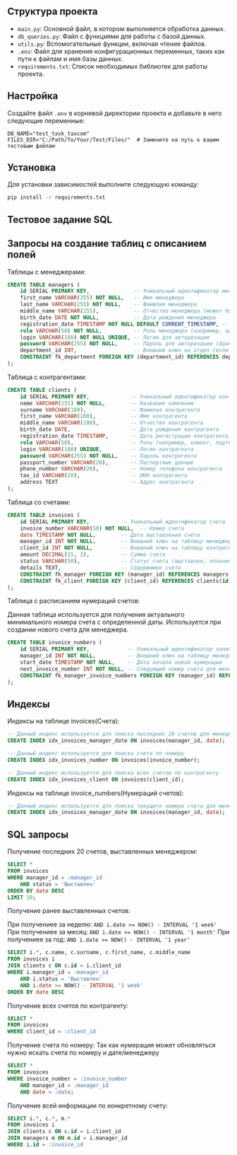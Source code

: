 ## Структура проекта

- `main.py`: Основной файл, в котором выполняется обработка данных.
- `db_queries.py`: Файл с функциями для работы с базой данных.
- `utils.py`: Вспомогательные функции, включая чтение файлов.
- `.env`: Файл для хранения конфигурационных переменных, таких как пути к файлам и имя базы данных.
- `requirements.txt`: Список необходимых библиотек для работы проекта.


## Настройка

Создайте файл `.env` в корневой директории проекта и добавьте в него следующие переменные:

```plaintext
DB_NAME="test_task_taxcom"
FILES_DIR="C:/Path/To/Your/Test/Files/"  # Замените на путь к вашим тестовым файлам
```


## Установка

Для установки зависимостей выполните следующую команду:

```bash
pip install -r requirements.txt
```






## Тестовое задание SQL

## Запросы на создание таблиц с описанием полей

Таблицы с менеджерами:

```sql
CREATE TABLE managers (
    id SERIAL PRIMARY KEY,              -- Уникальный идентификатор менеджера
    first_name VARCHAR(255) NOT NULL,   -- Имя менеджера
    last_name VARCHAR(255) NOT NULL,    -- Фамилия менеджера
    middle_name VARCHAR(255),           -- Отчество менеджера (может быть NULL)
    birth_date DATE NOT NULL,           -- Дата рождения менеджера
    registration_date TIMESTAMP NOT NULL DEFAULT CURRENT_TIMESTAMP, -- Дата регистрации менеджера
    role VARCHAR(50) NOT NULL,          -- Роль менеджера (например, администратор, менеджер)
    login VARCHAR(100) NOT NULL UNIQUE, -- Логин для авторизации
    password VARCHAR(255) NOT NULL,     -- Пароль для авторизации (Хранить в хэшированном виде)
    department_id INT,                  -- Внешний ключ на отдел (если потребуется)
    CONSTRAINT fk_department FOREIGN KEY (department_id) REFERENCES departments(id) -- Внешний ключ на отдел
);
```

Таблица с контрагентами:

```sql
CREATE TABLE clients (
    id SERIAL PRIMARY KEY,             -- Уникальный идентификатор контрагента
    name VARCHAR(255) NOT NULL,        -- Название компании
    surname VARCHAR(100),              -- Фамилия контрагента
    first_name VARCHAR(100),           -- Имя контрагента
    middle_name VARCHAR(100),          -- Отчество контрагента
    birth_date DATE,                   -- Дата рождения контрагента
    registration_date TIMESTAMP,       -- Дата регистрации контрагента
    role VARCHAR(50),                  -- Роль (например, клиент, партнер и т.д.)
    login VARCHAR(100) UNIQUE,         -- Логин контрагента
    password VARCHAR(255) NOT NULL,    -- Пароль контрагента
    passport_number VARCHAR(20),       -- Паспортные данные
    phone_number VARCHAR(20),          -- Номер телефона контрагента
    tax_id VARCHAR(20),                -- ИНН контрагента
    address TEXT                       -- Адрес контрагента
);
```

Таблица со счетами:

```sql
CREATE TABLE invoices (
    id SERIAL PRIMARY KEY,          -- Уникальный идентификатор счета
    invoice_number VARCHAR(50) NOT NULL,  -- Номер счета
    date TIMESTAMP NOT NULL,        -- Дата выставления счета
    manager_id INT NOT NULL,        -- Внешний ключ на таблицу менеджеров
    client_id INT NOT NULL,         -- Внешний ключ на таблицу контрагентов
    amount DECIMAL(15, 2),          -- Сумма счета
    status VARCHAR(50),             -- Статус счета (выставлен, оплачен, отменен и т.д.)
    details TEXT,                   -- Содержимое счета
    CONSTRAINT fk_manager FOREIGN KEY (manager_id) REFERENCES managers(id),
    CONSTRAINT fk_client FOREIGN KEY (client_id) REFERENCES clients(id)
);
```

Таблица с расписанием нумераций счетов:

Данная таблица используется для получения актуального минимального номера счета с определенной даты.
Используется при создании нового счета для менеджера.

```sql
CREATE TABLE invoice_numbers (
    id SERIAL PRIMARY KEY,            -- Уникальный идентификатор записи
    manager_id INT NOT NULL,          -- Внешний ключ на таблицу менеджеров
    start_date TIMESTAMP NOT NULL,    -- Дата начала новой нумерации
    next_invoice_number INT NOT NULL, -- Следующий номер счета для менеджера с этой даты
    CONSTRAINT fk_manager_invoice_numbers FOREIGN KEY (manager_id) REFERENCES managers(id)
);
```




## Индексы

Индексы на таблице invoices(Счета):

```sql
-- Данный индекс используется для поиска последних 20 счетов для менеджера по дате
CREATE INDEX idx_invoices_manager_date ON invoices(manager_id, date);

-- Данный индекс используется для поиска счета по номеру
CREATE INDEX idx_invoices_number ON invoices(invoice_number);

-- Данный индекс используется для поиска всех счетов по контрагенту
CREATE INDEX idx_invoices_client ON invoices(client_id);
```

Индексы на таблице invoice_numbers(Нумераций счетов):

```sql
-- Данный индекс используется для поиска текущего номера счета для менеджера с учетом начала новой нумерации.
CREATE INDEX idx_invoices_manager_date ON invoices(manager_id, date);
```




## SQL запросы

Получение последних 20 счетов, выставленных менеджером:
```sql
SELECT * 
FROM invoices 
WHERE manager_id = :manager_id 
    AND status = 'Выставлен'
ORDER BY date DESC 
LIMIT 20;
```

Получение ранее выставленных счетов:

При получениее за неделю: ``` AND i.date >= NOW() - INTERVAL '1 week' ```
При получениее за месяц: ``` AND i.date >= NOW() - INTERVAL '1 month' ```
При получениее за год: ``` AND i.date >= NOW() - INTERVAL '1 year' ```
```sql
SELECT i.*, c.name, c.surname, c.first_name, c.middle_name
FROM invoices i 
JOIN clients c ON c.id = i.client_id
WHERE i.manager_id = :manager_id 
    AND i.status = 'Выставлен'
    AND i.date >= NOW() - INTERVAL '1 week'
ORDER BY date DESC 
```

Получение всех счетов по контрагенту:
```sql
SELECT * 
FROM invoices 
WHERE client_id = :client_id
```

Получение счета по номеру:
Так как нумерация может обновляться нужно искать счета по номеру и дате/менеджеру
```sql
SELECT * 
FROM invoices 
WHERE invoice_number = :invoice_number 
    AND manager_id = :manager_id
    AND date = :date;
```

Получение всей информации по конкретному счету:
```sql
SELECT i.*, c.*, m.*
FROM invoices i
JOIN clients c ON c.id = i.client_id
JOIN managers m ON m.id = i.manager_id
WHERE i.id = :invoice_id
```
